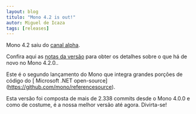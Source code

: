 ```yaml
---
layout: blog
titulo: "Mono 4.2 is out!"
autor: Miguel de Icaza
tags: [releases]
---
```


Mono 4.2 saiu do  [canal alpha](/download/alpha/).

Confira aqui as [notas da versão](/docs/about-mono/releases/4.2.0/)
para obter os detalhes sobre o que há de novo no Mono 4.2.0..

Este é o segundo lançamento do Mono que integra grandes porções de código
do [ Microsoft .NET open-source]
(https://github.com/mono/referencesource).

Esta versão foi composta de mais de 2.338 commits desde o Mono 4.0.0 e 
como de costume, é a nossa melhor versão até agora. Divirta-se!
